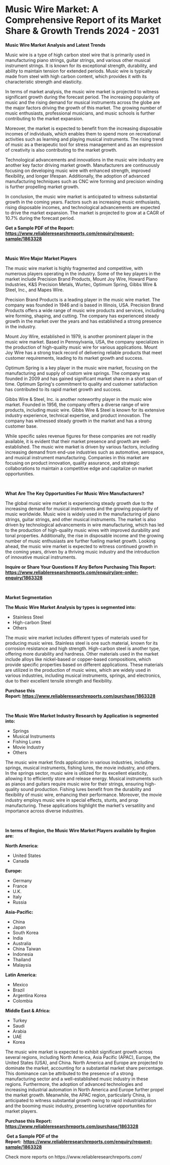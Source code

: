 <p><h1>Music Wire Market: A Comprehensive Report of its Market Share & Growth Trends 2024 - 2031</h1></p><p><strong>Music Wire Market Analysis and Latest Trends</strong></p>
<p><p>Music wire is a type of high carbon steel wire that is primarily used in manufacturing piano strings, guitar strings, and various other musical instrument strings. It is known for its exceptional strength, durability, and ability to maintain tension for extended periods. Music wire is typically made from steel with high carbon content, which provides it with its characteristic strength and elasticity.</p><p>In terms of market analysis, the music wire market is projected to witness significant growth during the forecast period. The increasing popularity of music and the rising demand for musical instruments across the globe are the major factors driving the growth of this market. The growing number of music enthusiasts, professional musicians, and music schools is further contributing to the market expansion.</p><p>Moreover, the market is expected to benefit from the increasing disposable incomes of individuals, which enables them to spend more on recreational activities such as learning and playing musical instruments. The rising trend of music as a therapeutic tool for stress management and as an expression of creativity is also contributing to the market growth.</p><p>Technological advancements and innovations in the music wire industry are another key factor driving market growth. Manufacturers are continuously focusing on developing music wire with enhanced strength, improved flexibility, and longer lifespan. Additionally, the adoption of advanced manufacturing techniques such as CNC wire forming and precision winding is further propelling market growth.</p><p>In conclusion, the music wire market is anticipated to witness substantial growth in the coming years. Factors such as increasing music enthusiasts, rising disposable incomes, and technological advancements are expected to drive the market expansion. The market is projected to grow at a CAGR of 10.7% during the forecast period.</p></p>
<p><strong>Get a Sample PDF of the Report:&nbsp; <a href="https://www.reliableresearchreports.com/enquiry/request-sample/1863328">https://www.reliableresearchreports.com/enquiry/request-sample/1863328</a></strong></p>
<p>&nbsp;</p>
<p><strong>Music Wire Major Market Players</strong></p>
<p><p>The music wire market is highly fragmented and competitive, with numerous players operating in the industry. Some of the key players in the market include Precision Brand Products, Mount Joy Wire, Howard Piano Industries, K&S Precision Metals, Wurtec, Optimum Spring, Gibbs Wire & Steel, Inc., and Mapes Wire.</p><p>Precision Brand Products is a leading player in the music wire market. The company was founded in 1946 and is based in Illinois, USA. Precision Brand Products offers a wide range of music wire products and services, including wire forming, shaping, and cutting. The company has experienced steady growth in the market over the years and has established a strong presence in the industry.</p><p>Mount Joy Wire, established in 1979, is another prominent player in the music wire market. Based in Pennsylvania, USA, the company specializes in the production of high-quality music wire for various applications. Mount Joy Wire has a strong track record of delivering reliable products that meet customer requirements, leading to its market growth and success.</p><p>Optimum Spring is a key player in the music wire market, focusing on the manufacturing and supply of custom wire springs. The company was founded in 2009 and has gained significant market share in a short span of time. Optimum Spring's commitment to quality and customer satisfaction has contributed to its rapid market growth and success.</p><p>Gibbs Wire & Steel, Inc. is another noteworthy player in the music wire market. Founded in 1956, the company offers a diverse range of wire products, including music wire. Gibbs Wire & Steel is known for its extensive industry experience, technical expertise, and product innovation. The company has witnessed steady growth in the market and has a strong customer base.</p><p>While specific sales revenue figures for these companies are not readily available, it is evident that their market presence and growth are well-established. The music wire market is driven by various factors, including increasing demand from end-use industries such as automotive, aerospace, and musical instrument manufacturing. Companies in this market are focusing on product innovation, quality assurance, and strategic collaborations to maintain a competitive edge and capitalize on market opportunities.</p></p>
<p>&nbsp;</p>
<p><strong>What Are The Key Opportunities For Music Wire Manufacturers?</strong></p>
<p><p>The global music wire market is experiencing steady growth due to the increasing demand for musical instruments and the growing popularity of music worldwide. Music wire is widely used in the manufacturing of piano strings, guitar strings, and other musical instruments. The market is also driven by technological advancements in wire manufacturing, which has led to the production of high-quality music wires with improved durability and tonal properties. Additionally, the rise in disposable income and the growing number of music enthusiasts are further fueling market growth. Looking ahead, the music wire market is expected to witness continued growth in the coming years, driven by a thriving music industry and the introduction of innovative musical instruments.</p></p>
<p><strong>Inquire or Share Your Questions If Any Before Purchasing This Report: <a href="https://www.reliableresearchreports.com/enquiry/pre-order-enquiry/1863328">https://www.reliableresearchreports.com/enquiry/pre-order-enquiry/1863328</a></strong></p>
<p>&nbsp;</p>
<p><strong>Market Segmentation</strong></p>
<p><strong>The Music Wire Market Analysis by types is segmented into:</strong></p>
<p><ul><li>Stainless Steel</li><li>High-carbon Steel</li><li>Others</li></ul></p>
<p><p>The music wire market includes different types of materials used for producing music wires. Stainless steel is one such material, known for its corrosion resistance and high strength. High-carbon steel is another type, offering more durability and hardness. Other materials used in the market include alloys like nickel-based or copper-based compositions, which provide specific properties based on different applications. These materials are utilized in the production of music wires, which are widely used in various industries, including musical instruments, springs, and electronics, due to their excellent tensile strength and flexibility.</p></p>
<p><strong>Purchase this Report:&nbsp;<a href="https://www.reliableresearchreports.com/purchase/1863328">https://www.reliableresearchreports.com/purchase/1863328</a></strong></p>
<p>&nbsp;</p>
<p><strong>The Music Wire Market Industry Research by Application is segmented into:</strong></p>
<p><ul><li>Springs</li><li>Musical Instruments</li><li>Fishing Lures</li><li>Movie Industry</li><li>Others</li></ul></p>
<p><p>The music wire market finds application in various industries, including springs, musical instruments, fishing lures, the movie industry, and others. In the springs sector, music wire is utilized for its excellent elasticity, allowing it to efficiently store and release energy. Musical instruments such as pianos and guitars require music wire for their strings, ensuring high-quality sound production. Fishing lures benefit from the durability and flexibility of music wire, enhancing their performance. Moreover, the movie industry employs music wire in special effects, stunts, and prop manufacturing. These applications highlight the market's versatility and importance across diverse industries.</p></p>
<p>&nbsp;</p>
<p><strong>In terms of Region, the Music Wire Market Players available by Region are:</strong></p>
<p>
    <p> <strong> North America: </strong>
        <ul>
            <li>United States</li>
            <li>Canada</li>
        </ul>
        </p> 
    <p> <strong> Europe: </strong>
        <ul>
            <li>Germany</li>
            <li>France</li>
            <li>U.K.</li>
            <li>Italy</li>
            <li>Russia</li>
        </ul>
        </p> 
    <p> <strong> Asia-Pacific: </strong>
        <ul>
            <li>China</li>
            <li>Japan</li>
            <li>South Korea</li>
            <li>India</li>
            <li>Australia</li>
            <li>China Taiwan</li>
            <li>Indonesia</li>
            <li>Thailand</li>
            <li>Malaysia</li>
        </ul>
        </p> 
    <p> <strong> Latin America: </strong>
        <ul>
            <li>Mexico</li>
            <li>Brazil</li>
            <li>Argentina Korea</li>
            <li>Colombia</li>
        </ul>
        </p> 
    <p> <strong> Middle East & Africa: </strong>
        <ul>
            <li>Turkey</li>
            <li>Saudi</li>
            <li>Arabia</li>
            <li>UAE</li>
            <li>Korea</li>
        </ul>
    </p>
    </p>
<p><p>The music wire market is expected to exhibit significant growth across several regions, including North America, Asia Pacific (APAC), Europe, the United States (USA), and China. North America and Europe are projected to dominate the market, accounting for a substantial market share percentage. This dominance can be attributed to the presence of a strong manufacturing sector and a well-established music industry in these regions. Furthermore, the adoption of advanced technologies and increasing industrial automation in North America and Europe further propel the market growth. Meanwhile, the APAC region, particularly China, is anticipated to witness substantial growth owing to rapid industrialization and the booming music industry, presenting lucrative opportunities for market players.</p></p>
<p><strong>Purchase this Report: <a href="https://www.reliableresearchreports.com/purchase/1863328">https://www.reliableresearchreports.com/purchase/1863328</a></strong></p>
<p>&nbsp;<strong>Get a Sample PDF of the Report:&nbsp;&nbsp;<a href="https://www.reliableresearchreports.com/enquiry/request-sample/1863328">https://www.reliableresearchreports.com/enquiry/request-sample/1863328</a></strong></p>
<p><strong></strong></p>
<p>Check more reports on https://www.reliableresearchreports.com/</p>